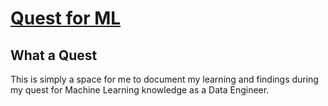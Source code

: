 # [Quest for ML](https://stevenjern.gitbook.io/quest-for-ml/)

## What a Quest

This is simply a space for me to document my learning and findings during my quest for 
Machine Learning knowledge as a Data Engineer.
